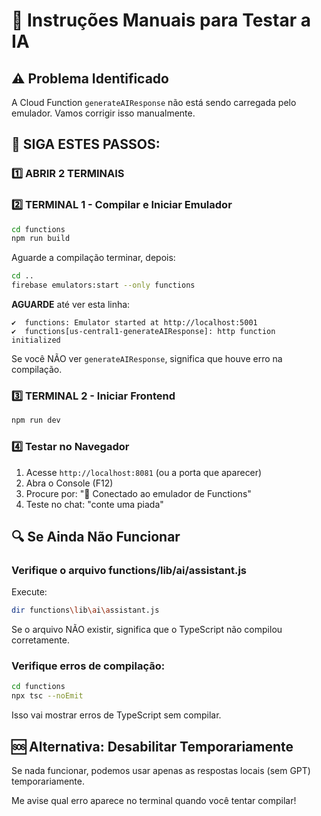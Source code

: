 # 🔧 Instruções Manuais para Testar a IA

## ⚠️ Problema Identificado

A Cloud Function `generateAIResponse` não está sendo carregada pelo emulador. Vamos corrigir isso manualmente.

## 📝 SIGA ESTES PASSOS:

### 1️⃣ ABRIR 2 TERMINAIS

### 2️⃣ TERMINAL 1 - Compilar e Iniciar Emulador

```bash
cd functions
npm run build
```

Aguarde a compilação terminar, depois:

```bash
cd ..
firebase emulators:start --only functions
```

**AGUARDE** até ver esta linha:
```
✔  functions: Emulator started at http://localhost:5001
✔  functions[us-central1-generateAIResponse]: http function initialized
```

Se você NÃO ver `generateAIResponse`, significa que houve erro na compilação.

### 3️⃣ TERMINAL 2 - Iniciar Frontend

```bash
npm run dev
```

### 4️⃣ Testar no Navegador

1. Acesse `http://localhost:8081` (ou a porta que aparecer)
2. Abra o Console (F12)
3. Procure por: "🔧 Conectado ao emulador de Functions"
4. Teste no chat: "conte uma piada"

## 🔍 Se Ainda Não Funcionar

### Verifique o arquivo functions/lib/ai/assistant.js

Execute:
```bash
dir functions\lib\ai\assistant.js
```

Se o arquivo NÃO existir, significa que o TypeScript não compilou corretamente.

### Verifique erros de compilação:

```bash
cd functions
npx tsc --noEmit
```

Isso vai mostrar erros de TypeScript sem compilar.

## 🆘 Alternativa: Desabilitar Temporariamente

Se nada funcionar, podemos usar apenas as respostas locais (sem GPT) temporariamente.

Me avise qual erro aparece no terminal quando você tentar compilar!








